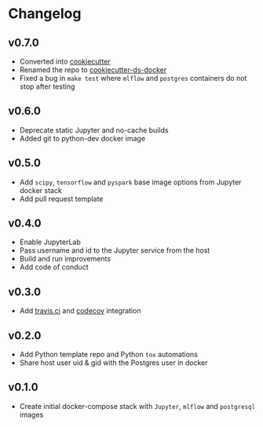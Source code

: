 # Changelog

## v0.7.0

- Converted into [cookiecutter](https://github.com/cookiecutter/cookiecutter)
- Renamed the repo to [cookiecutter-ds-docker](https://github.com/sertansenturk/cookiecutter-ds-docker)
- Fixed a bug in `make test` where `mlflow` and `postgres` containers do not stop after testing

## v0.6.0

- Deprecate static Jupyter and no-cache builds
- Added git to python-dev docker image

## v0.5.0

- Add `scipy`, `tensorflow` and `pyspark` base image options from Jupyter docker stack
- Add pull request template

## v0.4.0

- Enable JupyterLab
- Pass username and id to the Jupyter service from the host
- Build and run improvements
- Add code of conduct

## v0.3.0

- Add [travis.ci](https://travis-ci.com/github/sertansenturk/cookiecutter-ds-docker) and [codecov](https://codecov.io/gh/sertansenturk/cookiecutter-ds-docker/) integration

## v0.2.0

- Add Python template repo and Python `tox` automations
- Share host user uid & gid with the Postgres user in docker

## v0.1.0

- Create initial docker-compose stack with `Jupyter`, `mlflow` and `postgresql` images
